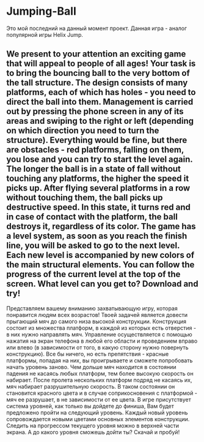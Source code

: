 # Jumping-Ball
Это мой последний на данный момент проект. Данная игра - аналог популярной игры Helix Jump.

We present to your attention an exciting game that will appeal to people of all ages!
Your task is to bring the bouncing ball to the very bottom of the tall structure. The design consists of many platforms, each of which has holes - you need to direct the ball into them.
Management is carried out by pressing the phone screen in any of its areas and swiping to the right or left (depending on which direction you need to turn the structure).
  Everything would be fine, but there are obstacles - red platforms, falling on them, you lose and you can try to start the level again.
The longer the ball is in a state of fall without touching any platforms, the higher the speed it picks up. After flying several platforms in a row without touching them, the ball picks up destructive speed. In this state, it turns red and in case of contact with the platform, the ball destroys it, regardless of its color.
The game has a level system, as soon as you reach the finish line, you will be asked to go to the next level. Each new level is accompanied by new colors of the main structural elements. You can follow the progress of the current level at the top of the screen.
What level can you get to? Download and try!
-------------------------------------------------------------------------------------------------------------------------------------------------------------------------------------------------------------------------------------------------------------------------------------------------------------------------------------
Представляем вашему вниманию захватывающую игру, которая понравится людям всех возрастов!
Твоей задачей является довести прыгающий мяч до самого низа высокой конструкции. Конструкция состоит из множества платформ, в каждой из которых есть отверстия - в них нужно направлять мяч. 
Управление осуществляется с помощью нажатия на экран телефона  в любой его области и проведением вправо или влево (в зависимости от того, в какую сторону нужно повернуть конструкцию).
 Все бы ничего, но есть препятствия - красные платформы, попадая на них, вы проигрываете и сможете попробовать начать уровень заново.
Чем дольше мяч находится в состоянии падения не касаясь любых платформ, тем более высокую скорость он набирает. После пролета нескольких платформ подряд не касаясь их, мяч набирает разрушительную скорость. В таком состоянии он становится красного цвета и в случае соприкосновения с платформой - мяч ее разрушает, в не зависимости от ее цвета.
В игре присутствует система уровней, как только вы дойдете до финиша, Вам будет предложено пройти на следующий уровень. Каждый новый уровень сопровождается новыми цветами основных элементов конструкции. Следить на прогрессом текущего уровня можно в верхней части экрана. 
А до какого уровня сможешь дойти ты? Скачай и пробуй!

